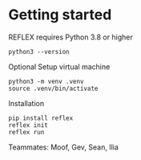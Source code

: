 # Getting started

REFLEX requires Python 3.8 or higher
```
python3 --version
```

Optional Setup virtual machine
```
python3 -m venv .venv
source .venv/bin/activate
```

Installation
```
pip install reflex
reflex init
reflex run
```

Teammates: Moof, Gev, Sean, Ilia
